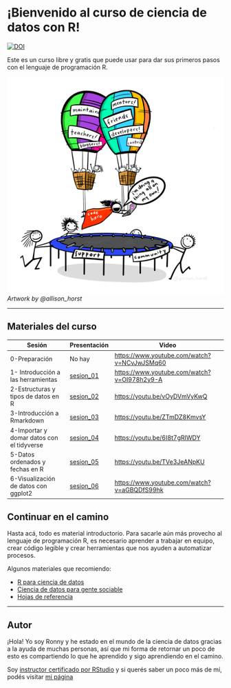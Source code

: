 
<!-- README.md is generated from README.Rmd. Please edit that file -->

# ¡Bienvenido al curso de ciencia de datos con R!

<!-- badges: start -->

[![DOI](https://zenodo.org/badge/DOI/10.5281/zenodo.10867036.svg)](https://doi.org/10.5281/zenodo.10867036)

<!-- badges: end -->

Este es un curso libre y gratis que puede usar para dar sus primeros
pasos con el lenguaje de programación R.

![Artwork by @allison_horst](img/code_hero.jpg) *Artwork by
@allison_horst*

------------------------------------------------------------------------

## Materiales del curso

| Sesión                                    | Presentación                                                                                                                                                            | Video                                         |
|-------------------------------------------|-------------------------------------------------------------------------------------------------------------------------------------------------------------------------|-----------------------------------------------|
| 0-Preparación                             | No hay                                                                                                                                                                  | <https://www.youtube.com/watch?v=NCvJwJSMq60> |
| 1- Introducción a las herramientas        | [sesion_01](https://github.com/ronnyhdez/curso_ciencia_datos_r/blob/main/presentaciones/Introducci%C3%B3n%20al%20an%C3%A1lisis%20y%20manejo%20de%20datos%20con%20R.pdf) | <https://www.youtube.com/watch?v=OI978h2y9-A> |
| 2-Estructuras y tipos de datos en R       | [sesion_02](https://github.com/ronnyhdez/curso_ciencia_datos_r/blob/main/presentaciones/Sesion%2002.pdf)                                                                | <https://youtu.be/vOyDVmVyKwQ>                |
| 3-Introducción a Rmarkdown                | [sesion_03](https://github.com/ronnyhdez/curso_ciencia_datos_r/blob/main/presentaciones/Sesion%2003.pdf)                                                                | <https://youtu.be/ZTmDZ8KmvsY>                |
| 4-Importar y domar datos con el tidyverse | [sesion_04](https://github.com/ronnyhdez/curso_ciencia_datos_r/blob/main/presentaciones/Sesion%2004.pdf)                                                                | <https://youtu.be/6I8t7gRIWDY>                |
| 5-Datos ordenados y fechas en R           | [sesion_05](https://github.com/ronnyhdez/curso_ciencia_datos_r/blob/main/presentaciones/Sesion%2005.pdf)                                                                | <https://youtu.be/TVe3JeANpKU>                |
| 6-Visualización de datos con ggplot2      | [sesion_06](https://github.com/ronnyhdez/curso_ciencia_datos_r/blob/main/presentaciones/Sesion%2006.pdf)                                                                | <https://www.youtube.com/watch?v=aGBQDfS99hk> |

## Continuar en el camino

Hasta acá, todo es material introductorio. Para sacarle aún más provecho
al lenguaje de programación R, es necesario aprender a trabajar en
equipo, crear código legible y crear herramientas que nos ayuden a
automatizar procesos.

Algunos materiales que recomiendo:

- [R para ciencia de datos](https://es.r4ds.hadley.nz/)
- [Ciencia de datos para gente
  sociable](https://bitsandbricks.github.io/ciencia_de_datos_gente_sociable/)
- [Hojas de referencia](https://www.rstudio.com/resources/cheatsheets/)

------------------------------------------------------------------------

## Autor

¡Hola! Yo soy Ronny y he estado en el mundo de la ciencia de datos
gracias a la ayuda de muchas personas, así que mi forma de retornar un
poco de esto es compartiendo lo que he aprendido y sigo aprendiendo en
el camino.

Soy [instructor certificado por
RStudio](https://education.rstudio.com/trainers/people/hernandez+ronny/)
y si querés saber un poco más de mí, podés visitar [mi
página](https://ronnyale.com/)
